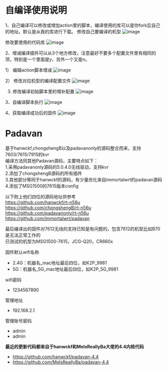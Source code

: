 # 自编译使用说明

1、自己编译可以修改或增加action里的脚本，编译使用的库可以是你fork后自己的地址。默认是从我的库进行下载。
修改自己要编译的机型
![image](https://user-images.githubusercontent.com/39027157/234209770-f2185ebc-9a5b-4774-a799-f8c7dec8fc35.png)

修改要使用的代码库
![image](https://user-images.githubusercontent.com/39027157/234205788-f4f4f94d-d5d8-4516-a3b0-526a5693615e.png)

2、增减编译插件可以从3个地方修改，注意最好不要多个配置文件里有相同的项。特别是一个里面是y，另外一个又是n。

1） 编辑action脚本增减
![image](https://user-images.githubusercontent.com/39027157/234206844-61d3c6cd-c703-4965-a657-baa592783ef3.png)

2） 修改对应机型的编译配置文件
![image](https://user-images.githubusercontent.com/39027157/234207144-671527ac-b1c1-41e4-9479-6d343f7debce.png)

3)  修改编译初始脚本里的增补配置
![image](https://user-images.githubusercontent.com/39027157/234207663-c936b306-4ada-4bca-ac68-c7879ce60185.png)

3、自编译脚本执行
![image](https://user-images.githubusercontent.com/39027157/234207980-b217bc64-48ef-4a30-ae3a-5492921b2b0d.png)

4、获取编译成功后的固件
![image](https://user-images.githubusercontent.com/39027157/234208110-b163d066-ebe8-4643-8fc5-d02af82132dc.png)



# Padavan
基于hanwckf,chongshengB以及padavanonly的源码整合而来，支持7603/7615/7915的kvr  
编译方法同其他Padavan源码，主要特点如下：  
1.采用padavanonly源码的5.0.4.0无线驱动，支持kvr  
2.添加了chongshengB源码的所有插件  
3.其他部分等同于hanwckf的源码，有少量优化来自immortalwrt的padavan源码  
4.添加了MSG1500的7615版本config  
  
以下附上他们四位的源码地址供参考  
https://github.com/hanwckf/rt-n56u  
https://github.com/chongshengB/rt-n56u  
https://github.com/padavanonly/rt-n56u  
https://github.com/immortalwrt/padavan
  
最后编译出的固件对7612无线的支持已知是有问题的，包含7612的机型比如B70是无法正常工作的  
已测试的机型为MSG1500-7615，JCG-Q20，CR660x  
  
固件默认wifi名称
 - 2.4G：机器名_mac地址最后四位，如K2P_9981
 - 5G：机器名_5G_mac地址最后四位，如K2P_5G_9981

wifi密码
 - 1234567890

管理地址
 - 192.168.2.1

管理账号密码
 - admin
 - admin

**最近的更新代码都来自于hanwckf和MelsReallyBa大佬的4.4内核代码**
- https://github.com/hanwckf/padavan-4.4
- https://github.com/MeIsReallyBa/padavan-4.4
